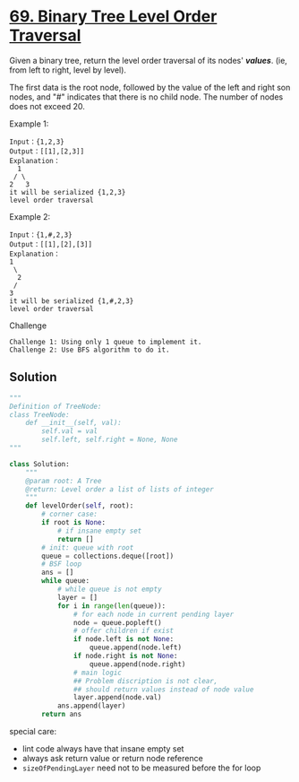 # [69. Binary Tree Level Order Traversal](https://www.lintcode.com/problem/binary-tree-level-order-traversal/description)
Given a binary tree, return the level order traversal of its nodes' ***values***. (ie, from left to right, level by level).

The first data is the root node, followed by the value of the left and right son nodes, and "#" indicates that there is no child node.
The number of nodes does not exceed 20.

Example 1:
```
Input：{1,2,3}
Output：[[1],[2,3]]
Explanation：
  1
 / \
2   3
it will be serialized {1,2,3}
level order traversal
```
Example 2:
```
Input：{1,#,2,3}
Output：[[1],[2],[3]]
Explanation：
1
 \
  2
 /
3
it will be serialized {1,#,2,3}
level order traversal
```
Challenge
```
Challenge 1: Using only 1 queue to implement it.
Challenge 2: Use BFS algorithm to do it.
```
## Solution
```python
"""
Definition of TreeNode:
class TreeNode:
    def __init__(self, val):
        self.val = val
        self.left, self.right = None, None
"""

class Solution:
    """
    @param root: A Tree
    @return: Level order a list of lists of integer
    """
    def levelOrder(self, root):
        # corner case:
        if root is None:
            # if insane empty set
            return []
        # init: queue with root
        queue = collections.deque([root])
        # BSF loop
        ans = []
        while queue:
            # while queue is not empty
            layer = []
            for i in range(len(queue)):
                # for each node in current pending layer
                node = queue.popleft()
                # offer children if exist
                if node.left is not None:
                    queue.append(node.left)
                if node.right is not None:
                    queue.append(node.right)
                # main logic
                ## Problem discription is not clear,
                ## should return values instead of node value
                layer.append(node.val)
            ans.append(layer)
        return ans
```

special care:
- lint code always have that insane empty set
- always ask return value or return node reference
- ```sizeOfPendingLayer``` need not to be measured before the for loop